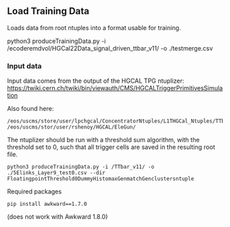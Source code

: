 ## Load Training Data

Loads data from root ntuples into a format usable for training.

python3 produceTrainingData.py -i /ecoderemdvol/HGCal22Data_signal_driven_ttbar_v11/ -o ./testmerge.csv

### Input data

Input data comes from the output of the HGCAL TPG ntuplizer: https://twiki.cern.ch/twiki/bin/viewauth/CMS/HGCALTriggerPrimitivesSimulation

Also found here: 

```
/eos/uscms/store/user/lpchgcal/ConcentratorNtuples/L1THGCal_Ntuples/TTbar_v11/
/eos/uscms/stor/user/rshenoy/HGCAL/EleGun/
```

The ntuplizer should be run with a threshold sum algorithm, with the threshold set to 0, such that all trigger cells are saved in the resulting root file.

```
python3 produceTrainingData.py -i /TTbar_v11/ -o ./5Elinks_Layer9_test0.csv --dir FloatingpointThreshold0DummyHistomaxGenmatchGenclustersntuple
```
Required packages

```
pip install awkward==1.7.0
```
(does not work with Awkward 1.8.0)

